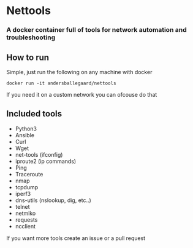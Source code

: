 # Nettools
### A docker container full of tools for network automation and troubleshooting

## How to run

Simple, just run the following on any machine with docker
```shell
docker run -it andersballegaard/nettools
```
If you need it on a custom network you can ofcouse do that

## Included tools
* Python3
* Ansible
* Curl
* Wget
* net-tools (ifconfig)
* iproute2 (ip commands)
* Ping
* Traceroute
* nmap
* tcpdump
* iperf3
* dns-utils (nslookup, dig, etc..)
* telnet
* netmiko
* requests
* ncclient

If you want more tools create an issue or a pull request